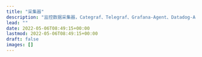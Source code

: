 ```yaml
---
title: "采集器"
description: "监控数据采集器，Categraf、Telegraf、Grafana-Agent、Datadog-Agent等"
lead: ""
date: 2022-05-06T08:49:15+00:00
lastmod: 2022-05-06T08:49:15+00:00
draft: false
images: []
---
```




